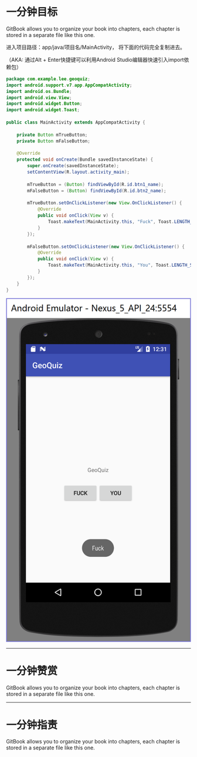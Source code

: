 # 一分钟目标

GitBook allows you to organize your book into chapters, each chapter is stored in a separate file like this one.

进入项目路径：app/java/项目名/MainActivity， 将下面的代码完全复制进去。

（AKA:  通过Alt + Enter快捷键可以利用Android Studio编辑器快速引入import依赖包）

```java
package com.example.lee.geoquiz;
import android.support.v7.app.AppCompatActivity;
import android.os.Bundle;
import android.view.View;
import android.widget.Button;
import android.widget.Toast;

public class MainActivity extends AppCompatActivity {

    private Button mTrueButton;
    private Button mFalseButton;

    @Override
    protected void onCreate(Bundle savedInstanceState) {
        super.onCreate(savedInstanceState);
        setContentView(R.layout.activity_main);

        mTrueButton = (Button) findViewById(R.id.btn1_name);
        mFalseButton = (Button) findViewById(R.id.btn2_name);

        mTrueButton.setOnClickListener(new View.OnClickListener() {
            @Override
            public void onClick(View v) {
                Toast.makeText(MainActivity.this, "Fuck", Toast.LENGTH_SHORT).show();
            }
        });

        mFalseButton.setOnClickListener(new View.OnClickListener() {
            @Override
            public void onClick(View v) {
                Toast.makeText(MainActivity.this, "You", Toast.LENGTH_SHORT).show();
            }
        });
    }
}
```

![](/assets/import.png)

---

# 一分钟赞赏

GitBook allows you to organize your book into chapters, each chapter is stored in a separate file like this one.

---

# 一分钟指责

GitBook allows you to organize your book into chapters, each chapter is stored in a separate file like this one.

